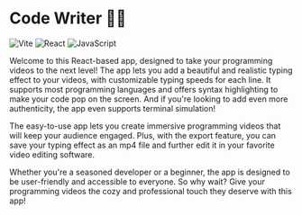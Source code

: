 # Code Writer 👨‍💻
![Vite](https://img.shields.io/badge/vite-%23646CFF.svg?style=for-the-badge&logo=vite&logoColor=white)
![React](https://img.shields.io/badge/react-%2320232a.svg?style=for-the-badge&logo=react&logoColor=%2361DAFB)
![JavaScript](https://img.shields.io/badge/javascript-%23323330.svg?style=for-the-badge&logo=javascript&logoColor=%23F7DF1E)

Welcome to this React-based app, designed to take your programming videos to the next level! The app lets you add a beautiful and realistic typing effect to your videos, with customizable typing speeds for each line. It supports most programming languages and offers syntax highlighting to make your code pop on the screen. And if you're looking to add even more authenticity, the app even supports terminal simulation!

The easy-to-use app lets you create immersive programming videos that will keep your audience engaged. Plus, with the export feature, you can save your typing effect as an mp4 file and further edit it in your favorite video editing software.

Whether you're a seasoned developer or a beginner, the app is designed to be user-friendly and accessible to everyone. So why wait? Give your programming videos the cozy and professional touch they deserve with this app!